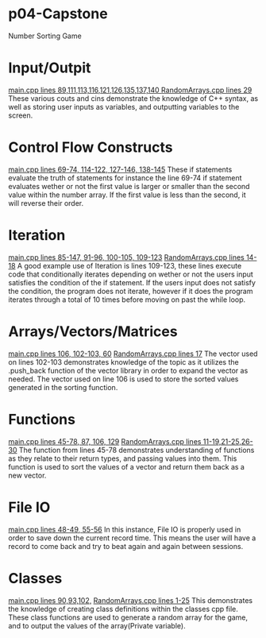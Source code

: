 # p04-Capstone
Number Sorting Game

# Input/Outpit
[main.cpp lines 89,111,113,116,121,126,135,137,140 ](/main.cpp)
[RandomArrays.cpp lines 29](/RandomArrays.cpp)
These various couts and cins demonstrate the knowledge of C++ syntax, as well as storing user inputs as variables, and outputting variables to the screen.

# Control Flow Constructs
[main.cpp lines 69-74, 114-122, 127-146, 138-145](/main.cpp)
These if statements evaluate the truth of statements for instance the line 69-74 if statement evaluates wether or not the first value is larger or smaller than the second value within the number array. If the first value is less than the second, it will reverse their order.
# Iteration
[main.cpp lines 85-147, 91-96, 100-105, 109-123](/main.cpp)
[RandomArrays.cpp lines 14-18](/RandomArrays.cpp)
A good example use of Iteration is lines 109-123, these lines execute code that conditionally iterates depending on wether or not the users input satisfies the condition of the if statement. If the users input does not satisfy the condition, the program does not iterate, however if it does the program iterates through a total of 10 times before moving on past the while loop.


# Arrays/Vectors/Matrices
[main.cpp lines 106, 102-103, 60](/main.cpp)
[RandomArrays.cpp lines 17](/RandomArrays.cpp)
The vector used on lines 102-103 demonstrates knowledge of the topic as it utilizes the .push_back function of the vector library in order to expand the vector as needed. The vector used on line 106 is used to store the sorted values generated in the sorting function.


# Functions
[main.cpp lines 45-78, 87, 106, 129](/main.cpp)
[RandomArrays.cpp lines 11-19,21-25,26-30](/RandomArrays.cpp)
The function from lines 45-78 demonstrates understanding of functions as they relate to their return types, and passing values into them. This function is used to sort the values of a vector and return them back as a new vector.


# File IO
[main.cpp lines 48-49, 55-56](/main.cpp)
In this instance, File IO is properly used in order to save down the current record time. This means the user will have a record to come back and try to beat again and again between sessions.


# Classes
[main.cpp lines 90,93,102,](/main.cpp)
[RandomArrays.cpp lines 1-25](/RandomArrays.cpp)
This demonstrates the knowledge of creating class definitions within the classes cpp file. These class functions are used to generate a random array for the game, and to output the values of the array(Private variable).





